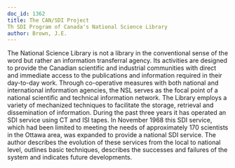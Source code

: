 ```yaml
---
doc_id: 1362
title: The CAN/SDI Project
Th SDI Program of Canada's National Science Library
author: Brown, J.E.
---
```


The National Science Library is not a
library in the conventional sense of the word
but rather an information transferral agency.
Its activities are designed to provide the
Canadian scientific and industrial communities
with direct and immediate access to the
publications and information required in their
day-to-day work.  Through co-operative measures
with both national and international information
agencies, the NSL serves as the focal
point of a national scientific and technical
information network.  The Library employs
a variety of mechanized techniques to
facilitate the storage, retrieval and
dissemination of information.  During the past three
years it has operated an SDI service using CT 
and ISI tapes.  In November 1968 this SDI
service, which had been limited to meeting
the needs of approximately 170 scientists in
the Ottawa area, was expanded to provide a
national SDI service.  The author describes
the evolution of these services from the local
to national level, outlines basic techniques,
describes the successes and failures of the
system and indicates future developments.